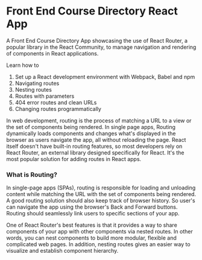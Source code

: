 # Front End Course Directory React App
A Front End Course Directory App showcasing the use of React Router, a popular library in the React Community, to manage navigation and rendering of components in React applications.

Learn how to

1. Set up a React development environment with Webpack, Babel and npm
2. Navigating routes
3. Nesting routes
4. Routes with parameters
5. 404 error routes and clean URLs
6. Changing routes programmatically

In web development, routing is the process of matching a URL to a view or the set of components being rendered. In single page apps, Routing dynamically loads components and changes what's displayed in the browser as users navigate the app, all without reloading the page. React itself doesn't have
built-in routing features, so most developers rely on React Router, an external library designed specifically for React. It's the most popular solution for adding routes in React apps.

### What is Routing?
In single-page apps (SPAs), routing is responsible for loading and unloading content while matching the URL with the set of components being rendered. A good routing solution should also keep track of browser history. So user's can navigate the app using the browser's Back and Forward buttons. Routing should seamlessly link users to specific sections of your app.

One of React Router's best features is that it provides a way to share components of your app with other components via nested routes. In other words, you can nest components to build more modular, flexible and complicated web pages. In addition, nesting routes gives an easier way to visualize and establish component hierarchy.
